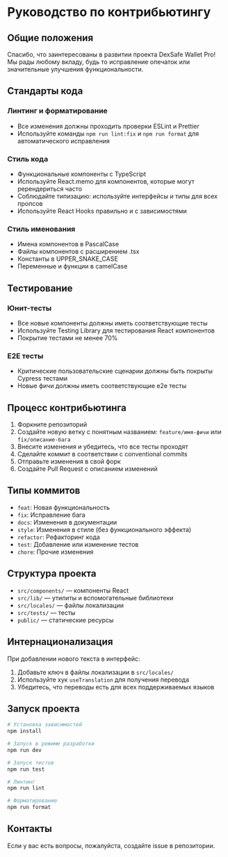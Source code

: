 # Руководство по контрибьютингу

## Общие положения

Спасибо, что заинтересованы в развитии проекта DexSafe Wallet Pro! Мы рады любому вкладу, будь то исправление опечаток или значительные улучшения функциональности.

## Стандарты кода

### Линтинг и форматирование
- Все изменения должны проходить проверки ESLint и Prettier
- Используйте команды `npm run lint:fix` и `npm run format` для автоматического исправления

### Стиль кода
- Функциональные компоненты с TypeScript
- Используйте React.memo для компонентов, которые могут ререндериться часто
- Соблюдайте типизацию: используйте интерфейсы и типы для всех пропсов
- Используйте React Hooks правильно и с зависимостями

### Стиль именования
- Имена компонентов в PascalCase
- Файлы компонентов с расширением .tsx
- Константы в UPPER_SNAKE_CASE
- Переменные и функции в camelCase

## Тестирование

### Юнит-тесты
- Все новые компоненты должны иметь соответствующие тесты
- Используйте Testing Library для тестирования React компонентов
- Покрытие тестами не менее 70%

### E2E тесты
- Критические пользовательские сценарии должны быть покрыты Cypress тестами
- Новые фичи должны иметь соответствующие e2e тесты

## Процесс контрибьютинга

1. Форкните репозиторий
2. Создайте новую ветку с понятным названием: `feature/имя-фичи` или `fix/описание-бага`
3. Внесите изменения и убедитесь, что все тесты проходят
4. Сделайте коммит в соответствии с conventional commits
5. Отправьте изменения в свой форк
6. Создайте Pull Request с описанием изменений

## Типы коммитов

- `feat`: Новая функциональность
- `fix`: Исправление бага
- `docs`: Изменения в документации
- `style`: Изменения в стиле (без функционального эффекта)
- `refactor`: Рефакторинг кода
- `test`: Добавление или изменение тестов
- `chore`: Прочие изменения

## Структура проекта

- `src/components/` — компоненты React
- `src/lib/` — утилиты и вспомогательные библиотеки
- `src/locales/` — файлы локализации
- `src/tests/` — тесты
- `public/` — статические ресурсы

## Интернационализация

При добавлении нового текста в интерфейс:
1. Добавьте ключ в файлы локализации в `src/locales/`
2. Используйте хук `useTranslation` для получения перевода
3. Убедитесь, что переводы есть для всех поддерживаемых языков

## Запуск проекта

```bash
# Установка зависимостей
npm install

# Запуск в режиме разработки
npm run dev

# Запуск тестов
npm run test

# Линтинг
npm run lint

# Форматирование
npm run format
```

## Контакты

Если у вас есть вопросы, пожалуйста, создайте issue в репозитории.